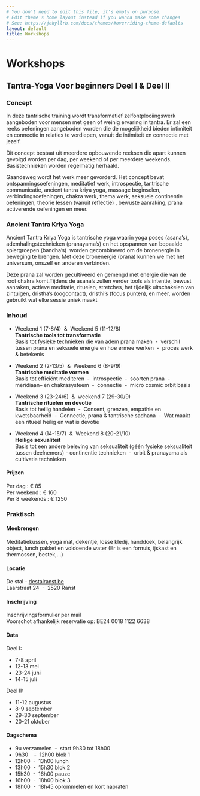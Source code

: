 ```yaml
---
# You don't need to edit this file, it's empty on purpose.
# Edit theme's home layout instead if you wanna make some changes
# See: https://jekyllrb.com/docs/themes/#overriding-theme-defaults
layout: default
title: Workshops
---
```

# Workshops

## Tantra-Yoga Voor beginners Deel I & Deel II

### Concept

In deze tantrische training wordt transformatief zelfontplooiingswerk aangeboden voor mensen met geen of weinig ervaring in tantra. Er zal een reeks oefeningen aangeboden worden die de mogelijkheid bieden intimiteit en connectie in relaties te verdiepen, vanuit de intimiteit en connectie met jezelf.  
  
Dit concept bestaat uit meerdere opbouwende reeksen die apart kunnen gevolgd worden per dag, per weekend of per meerdere weekends. Basistechnieken worden regelmatig herhaald.  
  
Gaandeweg wordt het werk meer gevorderd. Het concept bevat ontspanningsoefeningen, meditatief werk, introspectie, tantrische communicatie, ancient tantra kriya yoga, massage beginselen, verbindingsoefeningen, chakra werk, thema werk, seksuele continentie oefeningen, theorie lessen (vanuit reflectie) , bewuste aanraking, prana activerende oefeningen en meer.  

### Ancient Tantra Kriya Yoga

Ancient Tantra Kriya Yoga is tantrische yoga waarin yoga poses (asana’s), ademhalingstechnieken (pranayama’s) en het opspannen van bepaalde spiergroepen (bandha’s)  worden gecombineerd om de bronenergie in beweging te brengen. Met deze bronenergie (prana) kunnen we met het universum, onszelf en anderen verbinden.  
  
Deze prana zal worden gecultiveerd en gemengd met energie die van de root chakra komt.Tijdens de asana’s zullen verder tools als intentie, bewust aanraken, actieve meditatie, rituelen, stretches, het tijdelijk uitschakelen van zintuigen, dristha’s (oogcontact), dristhi’s (focus punten), en meer, worden gebruikt wat elke sessie uniek maakt  

### Inhoud

- Weekend 1 (7-8/4)  &  Weekend 5 (11-12/8)  
**Tantrische tools tot transformatie**  
Basis tot fysieke technieken die van adem prana maken  -  verschil tussen prana en seksuele energie en hoe ermee werken  -  proces werk & betekenis

- Weekend 2 (2-13/5)  &  Weekend 6 (8-9/9)  
**Tantrische meditatie vormen**  
Basis tot efficiënt mediteren  -  introspectie  -  soorten prana  -  meridiaan– en chakrasysteem  -  connectie  -  micro cosmic orbit basis

- Weekend 3 (23-24/6)  &  weekend 7 (29-30/9)  
**Tantrische rituelen en devotie**  
Basis tot heilig handelen  -  Consent, grenzen, empathie en kwetsbaarheid  -  Connectie, prana & tantrische sadhana  -  Wat maakt een ritueel heilig en wat is devotie

- Weekend 4 (14-15/7)  &  Weekend 8 (20-21/10)  
**Heilige sexualiteit**  
Basis tot een andere beleving van seksualiteit (géén fysieke seksualiteit tussen deelnemers) - continentie technieken  -  orbit & pranayama als cultivatie technieken

#### Prijzen

Per dag : € 85  
Per weekend : € 160  
Per 8 weekends : € 1250  

### Praktisch

#### Meebrengen

Meditatiekussen, yoga mat, dekentje, losse kledij, handdoek, belangrijk object, lunch pakket en voldoende water (Er is een fornuis, ijskast en thermossen, bestek,...)

#### Locatie

De stal - [destalranst.be](https://www.destalranst.be/)  
Laarstraat 24  -  2520 Ranst

#### Inschrijving

Inschrijvingsformulier per mail  
Voorschot afhankelijk reservatie op: BE24 0018 1122 6638

#### Data

Deel I:  
- 7-8 april  
- 12-13 mei  
- 23-24 juni  
- 14-15 juli  

Deel II:  
- 11-12 augustus  
- 8-9 september  
- 29-30 september  
- 20-21 oktober  

#### Dagschema

- 9u verzamelen  -  start 9h30 tot 18h00  
- 9h30    -  12h00 blok 1  
- 12h00  -  13h00 lunch  
- 13h00  -  15h30 blok 2  
- 15h30  -  16h00 pauze  
- 16h00  -  18h00 blok 3  
- 18h00  -  18h45 oprommelen en kort napraten